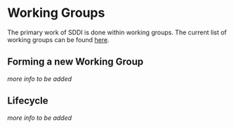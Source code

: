 # Working Groups

The primary work of SDDI is done within working groups. The current list of working groups can be found [here](https://github.com/sddiproject#working-groups).

## Forming a new Working Group

_more info to be added_

## Lifecycle

_more info to be added_
